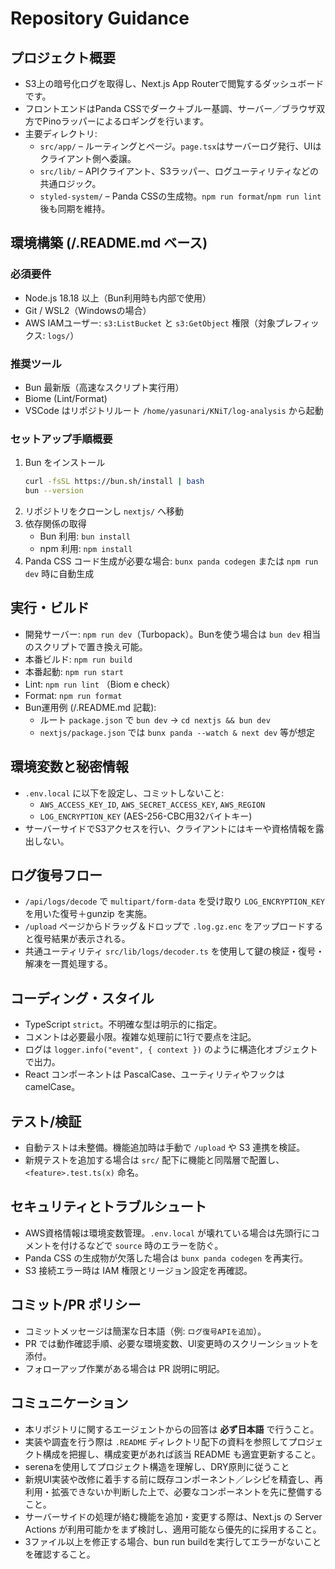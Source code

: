 # Repository Guidance

## プロジェクト概要
- S3上の暗号化ログを取得し、Next.js App Routerで閲覧するダッシュボードです。
- フロントエンドはPanda CSSでダーク＋ブルー基調、サーバー／ブラウザ双方でPinoラッパーによるロギングを行います。
- 主要ディレクトリ:
  - `src/app/` – ルーティングとページ。`page.tsx`はサーバーログ発行、UIはクライアント側へ委譲。
  - `src/lib/` – APIクライアント、S3ラッパー、ログユーティリティなどの共通ロジック。
  - `styled-system/` – Panda CSSの生成物。`npm run format`/`npm run lint`後も同期を維持。

## 環境構築 (/.README.md ベース)
### 必須要件
- Node.js 18.18 以上（Bun利用時も内部で使用）
- Git / WSL2（Windowsの場合）
- AWS IAMユーザー: `s3:ListBucket` と `s3:GetObject` 権限（対象プレフィックス: `logs/`）

### 推奨ツール
- Bun 最新版（高速なスクリプト実行用）
- Biome (Lint/Format)
- VSCode はリポジトリルート `/home/yasunari/KNiT/log-analysis` から起動

### セットアップ手順概要
1. Bun をインストール
   ```bash
   curl -fsSL https://bun.sh/install | bash
   bun --version
   ```
2. リポジトリをクローンし `nextjs/` へ移動
3. 依存関係の取得
   - Bun 利用: `bun install`
   - npm 利用: `npm install`
4. Panda CSS コード生成が必要な場合: `bunx panda codegen` または `npm run dev` 時に自動生成

## 実行・ビルド
- 開発サーバー: `npm run dev`（Turbopack）。Bunを使う場合は `bun dev` 相当のスクリプトで置き換え可能。
- 本番ビルド: `npm run build`
- 本番起動: `npm run start`
- Lint: `npm run lint` （Biom e check）
- Format: `npm run format`
- Bun運用例 (/.README.md 記載):
  - ルート `package.json` で `bun dev` → `cd nextjs && bun dev`
  - `nextjs/package.json` では `bunx panda --watch & next dev` 等が想定

## 環境変数と秘密情報
- `.env.local` に以下を設定し、コミットしないこと:
  - `AWS_ACCESS_KEY_ID`, `AWS_SECRET_ACCESS_KEY`, `AWS_REGION`
  - `LOG_ENCRYPTION_KEY` (AES-256-CBC用32バイトキー)
- サーバーサイドでS3アクセスを行い、クライアントにはキーや資格情報を露出しない。

## ログ復号フロー
- `/api/logs/decode` で `multipart/form-data` を受け取り `LOG_ENCRYPTION_KEY` を用いた復号＋gunzip を実施。
- `/upload` ページからドラッグ＆ドロップで `.log.gz.enc` をアップロードすると復号結果が表示される。
- 共通ユーティリティ `src/lib/logs/decoder.ts` を使用して鍵の検証・復号・解凍を一貫処理する。

## コーディング・スタイル
- TypeScript `strict`。不明確な型は明示的に指定。
- コメントは必要最小限。複雑な処理前に1行で要点を注記。
- ログは `logger.info("event", { context })` のように構造化オブジェクトで出力。
- React コンポーネントは PascalCase、ユーティリティやフックは camelCase。

## テスト/検証
- 自動テストは未整備。機能追加時は手動で `/upload` や S3 連携を検証。
- 新規テストを追加する場合は `src/` 配下に機能と同階層で配置し、`<feature>.test.ts(x)` 命名。

## セキュリティとトラブルシュート
- AWS資格情報は環境変数管理。`.env.local` が壊れている場合は先頭行にコメントを付けるなどで `source` 時のエラーを防ぐ。
- Panda CSS の生成物が欠落した場合は `bunx panda codegen` を再実行。
- S3 接続エラー時は IAM 権限とリージョン設定を再確認。

## コミット/PR ポリシー
- コミットメッセージは簡潔な日本語（例: `ログ復号APIを追加`）。
- PR では動作確認手順、必要な環境変数、UI変更時のスクリーンショットを添付。
- フォローアップ作業がある場合は PR 説明に明記。

## コミュニケーション
- 本リポジトリに関するエージェントからの回答は **必ず日本語** で行うこと。
- 実装や調査を行う際は `.README` ディレクトリ配下の資料を参照してプロジェクト構成を把握し、構成変更があれば該当 README も適宜更新すること。
- serenaを使用してプロジェクト構造を理解し、DRY原則に従うこと
- 新規UI実装や改修に着手する前に既存コンポーネント／レシピを精査し、再利用・拡張できないか判断した上で、必要なコンポーネントを先に整備すること。
- サーバーサイドの処理が絡む機能を追加・変更する際は、Next.js の Server Actions が利用可能かをまず検討し、適用可能なら優先的に採用すること。
- 3ファイル以上を修正する場合、bun run buildを実行してエラーがないことを確認すること。
